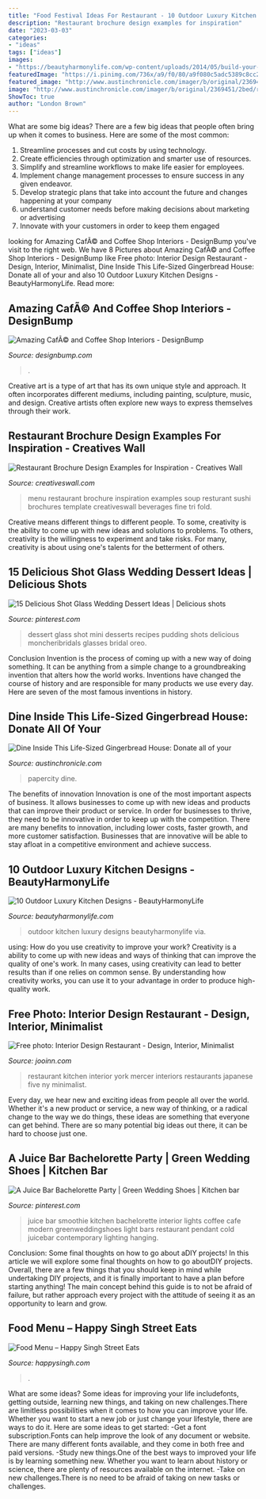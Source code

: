 ```yaml
---
title: "Food Festival Ideas For Restaurant - 10 Outdoor Luxury Kitchen Designs"
description: "Restaurant brochure design examples for inspiration"
date: "2023-03-03"
categories:
- "ideas"
tags: ["ideas"]
images:
- "https://beautyharmonylife.com/wp-content/uploads/2014/05/build-your-own-outdoor-kitchen-800x695.jpg"
featuredImage: "https://i.pinimg.com/736x/a9/f0/80/a9f080c5adc5389c8cc2822e9adeb7b8--fruit-dessert-dessert-ideas.jpg"
featured_image: "http://www.austinchronicle.com/imager/b/original/2369451/2bed/rsz_ginger2.jpg"
image: "http://www.austinchronicle.com/imager/b/original/2369451/2bed/rsz_ginger2.jpg"
ShowToc: true
author: "London Brown"
---
```



What are some big ideas?
There are a few big ideas that people often bring up when it comes to business. Here are some of the most common:
1. Streamline processes and cut costs by using technology.
2. Create efficiencies through optimization and smarter use of resources.
3. Simplify and streamline workflows to make life easier for employees.
4. Implement change management processes to ensure success in any given endeavor. 
5. Develop strategic plans that take into account the future and changes happening at your company 
6. understand customer needs before making decisions about marketing or advertising 
7. Innovate with your customers in order to keep them engaged 

	

		
looking for Amazing CafÃ© and Coffee Shop Interiors - DesignBump you've visit to the right web. We have 8 Pictures about Amazing CafÃ© and Coffee Shop Interiors - DesignBump like Free photo: Interior Design Restaurant - Design, Interior, Minimalist, Dine Inside This Life-Sized Gingerbread House: Donate all of your and also 10 Outdoor Luxury Kitchen Designs - BeautyHarmonyLife. Read more:
		
    
## Amazing CafÃ© And Coffee Shop Interiors - DesignBump

<img loading=lazy src="http://cdn.designbump.com/wp-content/uploads/2014/12/cafe-design-003.jpg" onerror="this.onerror=null;this.src='https://tse2.mm.bing.net/th?id=OIP.ULwM53x4o-0XiFkL9uHVfAHaJ4&amp;pid=15.1';" alt="Amazing CafÃ© and Coffee Shop Interiors - DesignBump">

_Source: designbump.com_

>. 

	

Creative art is a type of art that has its own unique style and approach. It often incorporates different mediums, including painting, sculpture, music, and design. Creative artists often explore new ways to express themselves through their work.

    
## Restaurant Brochure Design Examples For Inspiration - Creatives Wall

<img loading=lazy src="http://www.creativeswall.com/wp-content/uploads/2014/05/Resturant-Brochures-08.jpg" onerror="this.onerror=null;this.src='https://tse1.mm.bing.net/th?id=OIP.kilj0cihtxy249adGRlEZgHaKj&amp;pid=15.1';" alt="Restaurant Brochure Design Examples for Inspiration - Creatives Wall">

_Source: creativeswall.com_

>menu restaurant brochure inspiration examples soup resturant sushi brochures template creativeswall beverages fine tri fold. 

	

Creative means different things to different people. To some, creativity is the ability to come up with new ideas and solutions to problems. To others, creativity is the willingness to experiment and take risks. For many, creativity is about using one's talents for the betterment of others.

    
## 15 Delicious Shot Glass Wedding Dessert Ideas | Delicious Shots

<img loading=lazy src="https://i.pinimg.com/736x/a9/f0/80/a9f080c5adc5389c8cc2822e9adeb7b8--fruit-dessert-dessert-ideas.jpg" onerror="this.onerror=null;this.src='https://tse3.mm.bing.net/th?id=OIP.U_FR3QsDyFFNOPsERUCoxAHaLH&amp;pid=15.1';" alt="15 Delicious Shot Glass Wedding Dessert Ideas | Delicious shots">

_Source: pinterest.com_

>dessert glass shot mini desserts recipes pudding shots delicious moncheribridals glasses bridal oreo. 

	

Conclusion
Invention is the process of coming up with a new way of doing something. It can be anything from a simple change to a groundbreaking invention that alters how the world works. Inventions have changed the course of history and are responsible for many products we use every day. Here are seven of the most famous inventions in history.

    
## Dine Inside This Life-Sized Gingerbread House: Donate All Of Your

<img loading=lazy src="http://www.austinchronicle.com/imager/b/original/2369451/2bed/rsz_ginger2.jpg" onerror="this.onerror=null;this.src='https://tse2.mm.bing.net/th?id=OIP.HEjmNUFD3yCWU55-pVahlwHaE8&amp;pid=15.1';" alt="Dine Inside This Life-Sized Gingerbread House: Donate all of your">

_Source: austinchronicle.com_

>papercity dine. 

	

The benefits of innovation
Innovation is one of the most important aspects of business. It allows businesses to come up with new ideas and products that can improve their product or service. In order for businesses to thrive, they need to be innovative in order to keep up with the competition. There are many benefits to innovation, including lower costs, faster growth, and more customer satisfaction. Businesses that are innovative will be able to stay afloat in a competitive environment and achieve success.

    
## 10 Outdoor Luxury Kitchen Designs - BeautyHarmonyLife

<img loading=lazy src="https://beautyharmonylife.com/wp-content/uploads/2014/05/build-your-own-outdoor-kitchen-800x695.jpg" onerror="this.onerror=null;this.src='https://tse2.mm.bing.net/th?id=OIP.nQwEhi0Hmqq21H8TrFl-KwHaGb&amp;pid=15.1';" alt="10 Outdoor Luxury Kitchen Designs - BeautyHarmonyLife">

_Source: beautyharmonylife.com_

>outdoor kitchen luxury designs beautyharmonylife via. 

	

using: How do you use creativity to improve your work?
Creativity is a ability to come up with new ideas and ways of thinking that can improve the quality of one's work. In many cases, using creativity can lead to better results than if one relies on common sense. By understanding how creativity works, you can use it to your advantage in order to produce high-quality work.

    
## Free Photo: Interior Design Restaurant - Design, Interior, Minimalist

<img loading=lazy src="https://jooinn.com/images/interior-design-restaurant-5.jpg" onerror="this.onerror=null;this.src='https://tse1.mm.bing.net/th?id=OIP.ZrsMaDzIbPGPQQeNTOH8dAHaHa&amp;pid=15.1';" alt="Free photo: Interior Design Restaurant - Design, Interior, Minimalist">

_Source: jooinn.com_

>restaurant kitchen interior york mercer interiors restaurants japanese five ny minimalist. 

	

Every day, we hear new and exciting ideas from people all over the world. Whether it's a new product or service, a new way of thinking, or a radical change to the way we do things, these ideas are something that everyone can get behind. There are so many potential big ideas out there, it can be hard to choose just one.

    
## A Juice Bar Bachelorette Party | Green Wedding Shoes | Kitchen Bar

<img loading=lazy src="https://i.pinimg.com/736x/04/4f/d2/044fd2dc3c6bde90e39cdb699e849471.jpg" onerror="this.onerror=null;this.src='https://tse3.mm.bing.net/th?id=OIP.1ohhy0zY5Svj8_W7YFp9kQHaJ6&amp;pid=15.1';" alt="A Juice Bar Bachelorette Party | Green Wedding Shoes | Kitchen bar">

_Source: pinterest.com_

>juice bar smoothie kitchen bachelorette interior lights coffee cafe modern greenweddingshoes light bars restaurant pendant cold juicebar contemporary lighting hanging. 

	

Conclusion: Some final thoughts on how to go about aDIY projects!
In this article we will explore some final thoughts on how to go aboutDIY projects. Overall, there are a few things that you should keep in mind while undertaking DIY projects, and it is finally important to have a plan before starting anything! The main concept behind this guide is to not be afraid of failure, but rather approach every project with the attitude of seeing it as an opportunity to learn and grow.

    
## Food Menu – Happy Singh Street Eats

<img loading=lazy src="https://happysingh.com/wp-content/uploads/2021/01/z-Main-menu-3-updated-scaled.jpg" onerror="this.onerror=null;this.src='https://tse2.mm.bing.net/th?id=OIP.GVPoi7uRqGZjJYEuNh-XDwHaLV&amp;pid=15.1';" alt="Food Menu – Happy Singh Street Eats">

_Source: happysingh.com_

>. 

	

What are some ideas?
Some ideas for improving your life includefonts, getting outside, learning new things, and taking on new challenges.There are limitless possibilities when it comes to how you can improve your life. Whether you want to start a new job or just change your lifestyle, there are ways to do it. Here are some ideas to get started: 
-Get a font subscription.Fonts can help improve the look of any document or website. There are many different fonts available, and they come in both free and paid versions. 
-Study new things.One of the best ways to improved your life is by learning something new. Whether you want to learn about history or science, there are plenty of resources available on the internet. 
-Take on new challenges.There is no need to be afraid of taking on new tasks or challenges.

